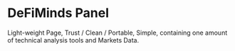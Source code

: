 # DeFiMinds Panel
Light-weight Page, Trust / Clean / Portable, Simple, containing one amount of technical analysis tools and Markets Data.

